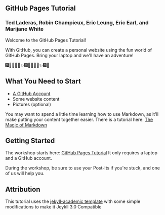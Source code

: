 ## GitHub Pages Tutorial

### Ted Laderas, Robin Champieux, Eric Leung, Eric Earl, and Marijane White

Welcome to the GitHub Pages Tutorial!

With GitHub, you can create a personal website using the fun world of GitHub Pages. Bring your laptop and we'll have an adventure!

:fireworks::tada::ghost::mushroom::guitar::sparkles::fireworks::tada::ghost::mushroom::guitar::sparkles::fireworks::tada:

## What You Need to Start

+ [A GitHub Account](https://github.com/join?source=header-home)
+ Some website content
+ Pictures (optional)

You may want to spend a little time learning how to use Markdown, as it'll make putting your content together easier. There is a tutorial here: [The Magic of Markdown](https://github.com/laderast/magic-of-markdown/blob/master/magic-of-markdown.md)

## Getting Started

The workshop starts here: [GitHub Pages Tutorial](http://biodata-club.github.io/githubPagesTutorial) It only requires a laptop and a GitHub account.

During the workshop, be sure to use your Post-Its if you're stuck, and one of us will help you.

## Attribution

This tutorial uses the [jekyll-academic template](https://github.com/NCSU-Libraries/jekyll-academic) with some simple modifications to make it Jeykll 3.0 Compatible
